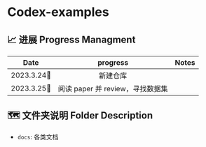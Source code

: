 # Codex-examples

## 📈 进展 Progress Managment

|    Date    |      progress     |    Notes     |
| :--------: | :-------------------: | :----------------------------------------------------------: | 
| 2023.3.24🌇 | 新建仓库              |            |
| 2023.3.25🌇 | 阅读 paper 并 review，寻找数据集  |

## 🗺️ 文件夹说明 Folder Description

- `docs`: 各类文档

